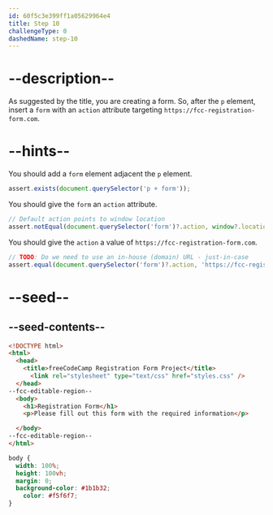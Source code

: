 ```yaml
---
id: 60f5c3e399ff1a05629964e4
title: Step 10
challengeType: 0
dashedName: step-10
---
```


# --description--

As suggested by the title, you are creating a form. So, after the `p` element, insert a `form` with an `action` attribute targeting `https://fcc-registration-form.com`.

# --hints--

You should add a `form` element adjacent the `p` element.

```js
assert.exists(document.querySelector('p + form'));
```

You should give the `form` an `action` attribute.

```js
// Default action points to window location
assert.notEqual(document.querySelector('form')?.action, window?.location?.href);
```

You should give the `action` a value of `https://fcc-registration-form.com`.

```js
// TODO: Do we need to use an in-house (domain) URL - just-in-case
assert.equal(document.querySelector('form')?.action, 'https://fcc-registration-form.com/');
```

# --seed--

## --seed-contents--

```html
<!DOCTYPE html>
<html>
  <head>
    <title>freeCodeCamp Registration Form Project</title>
      <link rel="stylesheet" type="text/css" href="styles.css" />
  </head>
--fcc-editable-region--
  <body>
    <h1>Registration Form</h1>
    <p>Please fill out this form with the required information</p>

  </body>
--fcc-editable-region--
</html>
```

```css
body {
  width: 100%;
  height: 100vh;
  margin: 0;
  background-color: #1b1b32;
    color: #f5f6f7;
}
```
